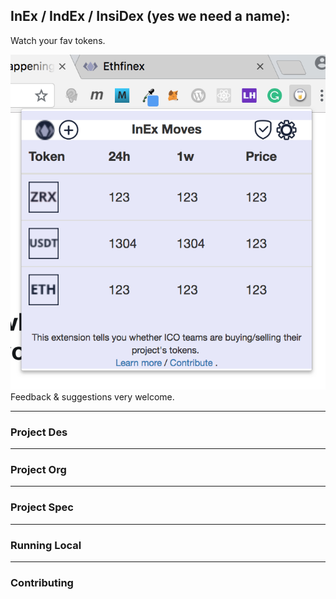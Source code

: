 

## InEx / IndEx / InsiDex (yes we need a name):

Watch your fav tokens.

![alt text](https://github.com/pasupulaphani/finexsider/blob/master/meta/visual_v1.png)
Feedback & suggestions very welcome.

---

### Project Des

---
### Project Org

---

### Project Spec

---

### Running Local

---

### Contributing
